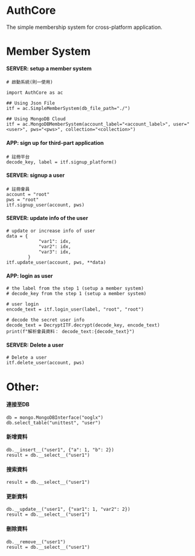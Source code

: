 # AuthCore

The simple membership system for cross-platform application.

# Member System
#### SERVER: setup a member system
```
# 啟動系統(則一使用)

import AuthCore as ac

## Using Json File
itf = ac.SimpleMemberSystem(db_file_path="./")

## Using MongoDB Cloud
itf = ac.MongoDBMemberSystem(account_label="<account_label>", user="<user>", pws="<pws>", collection="<collection>")

```

#### APP: sign up for third-part application
```
# 註冊平台
decode_key, label = itf.signup_platform()

```


#### SERVER: signup a user
```
# 註冊會員
account = "root"
pws = "root"
itf.signup_user(account, pws)
```

#### SERVER: update info of the user
```
# update or increase info of user
data = {
            "var1": idx,
            "var2": idx,
            "var3": idx,
        }
itf.update_user(account, pws, **data)
```

#### APP: login as user
```
# the label from the step 1 (setup a member system)
# decode_key from the step 1 (setup a member system)

# user login
encode_text = itf.login_user(label, "root", "root")  

# decode the secret user info
decode_text = DecryptITF.decrypt(decode_key, encode_text) 
print(f"解析會員資料： decode_text:{decode_text}")
```

#### SERVER: Delete a user
```
# Delete a user
itf.delete_user(account, pws)
```

# Other:

#### 連接至DB
```
db = mongo.MongoDBInterface("ooglx")
db.select_table("unittest", "user")
```
#### 新增資料
```
db.__insert__("user1", {"a": 1, "b": 2})
result = db.__select__("user1")
```
#### 搜索資料
```
result = db.__select__("user1")
```
#### 更新資料
```
db.__update__("user1", {"var1": 1, "var2": 2})
result = db.__select__("user1")
```

#### 刪除資料
```
db.__remove__("user1")
result = db.__select__("user1")
```